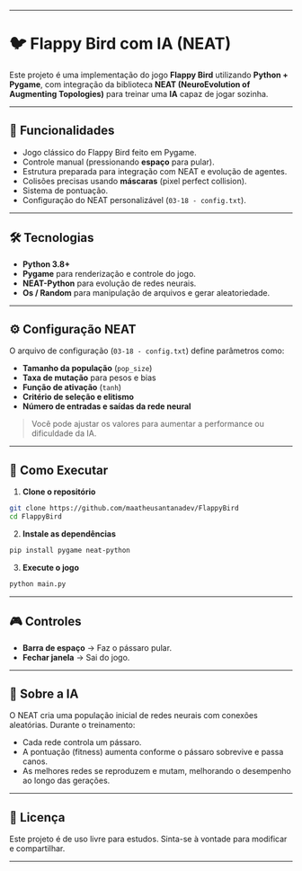 

---

# 🐦 Flappy Bird com IA (NEAT)

Este projeto é uma implementação do jogo **Flappy Bird** utilizando **Python + Pygame**, com integração da biblioteca **NEAT (NeuroEvolution of Augmenting Topologies)** para treinar uma **IA** capaz de jogar sozinha.

---

## 📌 Funcionalidades

* Jogo clássico do Flappy Bird feito em Pygame.
* Controle manual (pressionando **espaço** para pular).
* Estrutura preparada para integração com NEAT e evolução de agentes.
* Colisões precisas usando **máscaras** (pixel perfect collision).
* Sistema de pontuação.
* Configuração do NEAT personalizável (`03-18 - config.txt`).

---

## 🛠 Tecnologias

* **Python 3.8+**
* **Pygame** para renderização e controle do jogo.
* **NEAT-Python** para evolução de redes neurais.
* **Os / Random** para manipulação de arquivos e gerar aleatoriedade.

---

## ⚙️ Configuração NEAT

O arquivo de configuração (`03-18 - config.txt`) define parâmetros como:

* **Tamanho da população** (`pop_size`)
* **Taxa de mutação** para pesos e bias
* **Função de ativação** (`tanh`)
* **Critério de seleção e elitismo**
* **Número de entradas e saídas da rede neural**

> Você pode ajustar os valores para aumentar a performance ou dificuldade da IA.

---

## 🚀 Como Executar

1. **Clone o repositório**

```bash
git clone https://github.com/maatheusantanadev/FlappyBird
cd FlappyBird
```

2. **Instale as dependências**

```bash
pip install pygame neat-python
```

3. **Execute o jogo**

```bash
python main.py
```

---

## 🎮 Controles

* **Barra de espaço** → Faz o pássaro pular.
* **Fechar janela** → Sai do jogo.

---

## 🧠 Sobre a IA

O NEAT cria uma população inicial de redes neurais com conexões aleatórias.
Durante o treinamento:

* Cada rede controla um pássaro.
* A pontuação (fitness) aumenta conforme o pássaro sobrevive e passa canos.
* As melhores redes se reproduzem e mutam, melhorando o desempenho ao longo das gerações.

---

## 📜 Licença

Este projeto é de uso livre para estudos.
Sinta-se à vontade para modificar e compartilhar.

---

